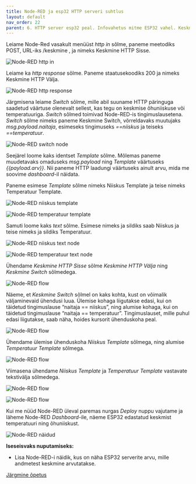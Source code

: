 ```yaml
---
title: Node-RED ja esp32 HTTP serveri suhtlus
layout: default
nav_order: 22
parent: 6. HTTP server esp32 peal. Infovahetus mitme ESP32 vahel. Keskmine õhuniiskus ja temperatuur.
---
```


Leiame Node-Red vasakult menüüst *http in* sõlme, paneme meetodiks POST, URL-iks /keskmine , ja nimeks Keskmine HTTP Sisse.

![Node-RED http in](./pildid/2.png)

Leiame ka *http response* sõlme. Paneme staatusekoodiks 200 ja nimeks Keskmine HTTP Välja.

![Node-RED http response](./pildid/3.png)

Järgmisena leiame *Switch* sõlme, mille abil suuname HTTP päringuga saadetud väärtuse olenevalt sellest, kas tegu on keskmise õhuniiskuse või temperatuuriga. *Switch* sõlmed toimivad Node-RED-is tingimuslausetena. *Switch* sõlme nimeks paneme Keskmine Switch, võrreldavaks muutujaks *msg.payload.naitaja*, esimeseks tingimuseks *\==niiskus* ja teiseks *\==temperatuur*.

![Node-RED switch node](./pildid/4.png)

Seejärel loome kaks identset *Template* sõlme. Mõlemas paneme muudetavaks omaduseks *msg.payload* ning *Template* väärtuseks *{{payload.arv}}*. Nii paneme HTTP laadungi väärtuseks ainult arvu, mida me soovime *dashboard*\-il näidata.

Paneme esimese *Template* sõlme nimeks Niiskus Template ja teise nimeks Temperatuur Template.

![Node-RED niiskus template](./pildid/5.png)

![Node-RED temperatuur template](./pildid/6.png)

Samuti loome kaks *text* sõlme. Esimese nimeks ja sildiks saab Niiskus ja teise nimeks ja sildiks Temperatuur.

![Node-RED niiskus text node](./pildid/7.png)

![Node-RED temperatuur text node](./pildid/8.png)

Ühendame *Keskmine HTTP Sisse* sõlme *Keskmine HTTP Välja* ning *Keskmine Switch* sõlmedega.

![Node-RED flow](./pildid/9.png)

Näeme, et *Keskmine Switch* sõlmel on kaks kohta, kust on võimalik väljaminevaid ühendusi luua. Ülemise kohaga liigutakse edasi, kui on täidetud tingimuslause “naitaja \== niiskus”, ning alumise kohaga, kui on täidetud tingimuslause “naitaja \== temperatuur”. Tingimuslauset, mille puhul edasi liigutakse, saab näha, hoides kursorit ühenduskoha peal.

![Node-RED flow](./pildid/10.png)

Ühendame ülemise ühenduskoha *Niiskus Template* sõlmega, ning alumise *Temperatuur Template* sõlmega.

![Node-RED flow](./pildid/11.png)

Viimasena ühendame *Niiskus Template* ja *Temperatuur Template* vastavate tekstivälja sõlmedega.

![Node-RED flow](./pildid/12.png)

![Node-RED flow](./pildid/13.png)

Kui me nüüd Node-RED üleval paremas nurgas *Deploy* nuppu vajutame ja läheme Node-RED *Dashboard*\-ile, näeme ESP32 edastatud keskmist temperatuuri ning õhuniiskust.

![Node-RED näidud](./pildid/14.png)

**Iseseisvaks nuputamiseks:**  
- Lisa Node-RED-i näidik, kus on näha ESP32 serverite arvu, mille andmetest keskmine arvutatakse.

[Järgmine õpetus](../WebSocket-1/)